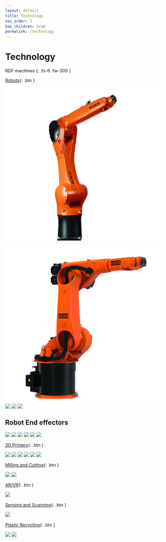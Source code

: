 ```yaml
---
layout: default
title: Technology
nav_order: 3
has_children: true
permalink: /technology
---
```


# Technology

RDF machines 
{: .fs-6 .fw-300 }


<script src="https://cdnjs.cloudflare.com/ajax/libs/web-animations/2.3.2/web-animations.min.js"></script>
<script src="https://cdn.jsdelivr.net/gh/haltu/muuri@0.9.3/dist/muuri.min.js"></script>
<script>
    var grid = new Muuri('.grid');
</script>

[Robots](https://rdflabfiu.github.io/wiki/technology/robots){: .btn }

[![](../../assets/images/kr10.jpg)](technology/robots/kr10)
[![](../../assets/images/kr30.jpg)](technology/kr30)
[![](../../assets/images/ur10e.jpg)](technology/ur10e)
[![](../../assets/images/ur16e.jpg)](technology/ur16e)
[![](../../assets/images/xarm.jpg)](technology/xarm6)


## Robot End effectors

[![](../../assets/images/mdph2.jpg)](technology/mdph2)
[![](../../assets/images/mdpe10.jpg)](technology/mdpe10)
[![](../../assets/images/rgripper.jpg)](technology/rgripper)
[![](../../assets/images/router.jpg)](technology/router)
[![](../../assets/images/clay.jpg)](technology/clay)
[![](../../assets/images/concrete.jpg)](technology/concrete)


[3D Printers](https://rdflabfiu.github.io/wiki/technology/3dprinters){: .btn }

[![](../../assets/images/bambu.jpg)](technology/bambu)
[![](../../assets/images/prusa3.jpg)](technology/prusa3)
[![](../../assets/images/formlab2.jpg)](technology/formlab2)
[![](../../assets/images/markforged.jpg)](technology/markforged)
[![](../../assets/images/vcore50.jpg)](technology/ratrig)
[![](../../assets/images/bioprinter.jpg)](technology/bioprinter)


[Milling and Cutting](https://rdflabfiu.github.io/wiki/technology/robots){: .btn }

[![](../../assets/images/bantam.png)](technology/bantamcnc)
[![](../../assets/images/leadcnc.png)](technology/leadcnc)


[AR/VR](https://rdflabfiu.github.io/wiki/technology/robots){: .btn }

[![](../../assets/images/markforged.jpg)](technology/markforged)


[Sensing and Scanning](https://rdflabfiu.github.io/wiki/technology/robots){: .btn }

[![](../../assets/images/markforged.jpg)](technology/markforged)


[Plastic Recycling](https://rdflabfiu.github.io/wiki/technology/robots){: .btn }

[![](../../assets/images/markforged.jpg)](technology/markforged)
[![](../../assets/images/markforged.jpg)](technology/markforged)